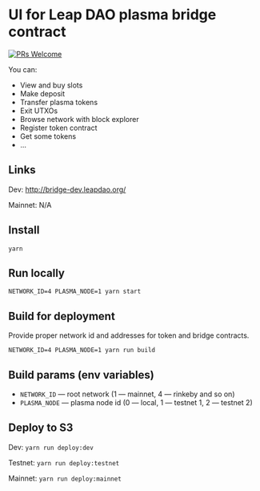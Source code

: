 # UI for Leap DAO plasma bridge contract

[![PRs Welcome](https://img.shields.io/badge/PRs-welcome-brightgreen.svg?style=flat-square)](http://makeapullrequest.com)

You can:

- View and buy slots
- Make deposit
- Transfer plasma tokens
- Exit UTXOs
- Browse network with block explorer
- Register token contract
- Get some tokens
- ...

## Links

Dev: http://bridge-dev.leapdao.org/

Mainnet: N/A

## Install

`yarn`

## Run locally

```
NETWORK_ID=4 PLASMA_NODE=1 yarn start
```

## Build for deployment

Provide proper network id and addresses for token and bridge contracts.

```
NETWORK_ID=4 PLASMA_NODE=1 yarn run build
```

## Build params (env variables)

- `NETWORK_ID` — root network (1 — mainnet, 4 — rinkeby and so on)
- `PLASMA_NODE` — plasma node id (0 — local, 1 — testnet 1, 2 — testnet 2)

## Deploy to S3

Dev: `yarn run deploy:dev`

Testnet: `yarn run deploy:testnet`

Mainnet: `yarn run deploy:mainnet`
